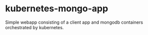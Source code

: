 # kubernetes-mongo-app
Simple webapp consisting of a client app and mongodb containers orchestrated by kubernetes. 
